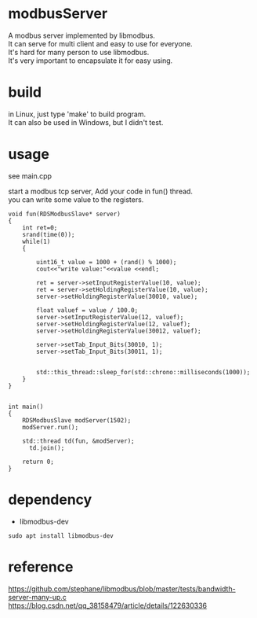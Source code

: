 # modbusServer
A modbus server implemented by libmodbus.  
It can serve for multi client and easy to use for everyone.  
It's hard for many person to use libmodbus.  
It's very important to encapsulate it for easy using. 

# build
in Linux, just type 'make' to build program.  
It can also be used in Windows, but I didn't test.  

# usage 
see main.cpp  

start a modbus tcp server,  Add your code in fun() thread.   
you can write some value to the registers.  

```
void fun(RDSModbusSlave* server)
{
	int ret=0;
	srand(time(0));
	while(1)
	{
		
        uint16_t value = 1000 + (rand() % 1000);
		cout<<"write value:"<<value <<endl;
        
        ret = server->setInputRegisterValue(10, value);
		ret = server->setHoldingRegisterValue(10, value);
        server->setHoldingRegisterValue(30010, value);
		
        float valuef = value / 100.0;
		server->setInputRegisterValue(12, valuef);
        server->setHoldingRegisterValue(12, valuef);
        server->setHoldingRegisterValue(30012, valuef);

        server->setTab_Input_Bits(30010, 1);
        server->setTab_Input_Bits(30011, 1);

        
        std::this_thread::sleep_for(std::chrono::milliseconds(1000));
	}
}


int main()
{
    RDSModbusSlave modServer(1502);
    modServer.run();
    
    std::thread td(fun, &modServer);
	  td.join();

    return 0;
}
```


# dependency
- libmodbus-dev

```
sudo apt install libmodbus-dev
```


# reference
https://github.com/stephane/libmodbus/blob/master/tests/bandwidth-server-many-up.c
https://blog.csdn.net/qq_38158479/article/details/122630336

